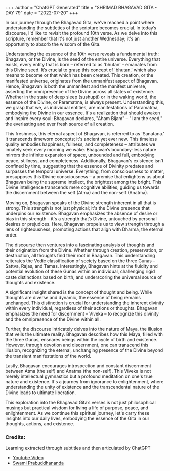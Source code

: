 +++
author = "ChatGPT Generated"
title = "SHRIMAD BHAGAVAD GITA - DAY 79"
date = "2022-07-20"
+++

In our journey through the Bhagavad Gita, we've reached a point where understanding the subtleties of the scripture becomes crucial. In today’s discourse, I'd like to revisit the profound 10th verse. As we delve into this scripture, remember that it's not just another Wednesday; it's an opportunity to absorb the wisdom of the Gita.

Understanding the essence of the 10th verse reveals a fundamental truth: Bhagavan, or the Divine, is the seed of the entire universe. Everything that exists, every entity that is born – referred to as 'bhutan' – emanates from this Divine seed. It’s crucial to grasp this concept of 'bhutan,' which also means to become or that which has been created. This creation, or the manifested universe, originates from the unmanifest aspect of Bhagavan. Hence, Bhagavan is both the unmanifest and the manifest universe, asserting the omnipresence of the Divine across all states of existence. Whether in the state of deep sleep (sushupti) or in the waking world, the essence of the Divine, or Paramatma, is always present. Understanding this, we grasp that we, as individual entities, are manifestations of Paramatma, embodying the Divine in our essence. It's a realization that should awaken and inspire every soul: Bhagavan declares, "Aham Bijam" – "I am the seed," the everlasting and ever fresh source of all creation.

This freshness, this eternal aspect of Bhagavan, is referred to as 'Sanatana.' It transcends timeworn concepts; it's ancient yet ever new. This timeless quality embodies happiness, fullness, and completeness – attributes we innately seek every morning we wake. Bhagavan’s boundary-less nature mirrors the infinite expansion of space, unbounded and full, embodying peace, stillness, and completeness. Additionally, Bhagavan's existence isn't confined by time, suggesting that the essence of Divinity predates and surpasses the temporal universe. Everything, from consciousness to matter, presupposes this Divine consciousness – a premise that enlightens us about Bhagavan being the supreme intellect, the brightest among the bright. This Divine intelligence transcends mere cognitive abilities, guiding us towards the discernment between the self (Atma) and the non-self (Anatma).

Moving on, Bhagavan speaks of the Divine strength inherent in all that is strong. This strength is not just physical; it's the Divine presence that underpins our existence. Bhagavan emphasizes the absence of desire or bias in this strength – it's a strength that’s Divine, untouched by personal desires or prejudices. Here, Bhagavan propels us to view strength through a lens of righteousness, promoting actions that align with Dharma, the eternal order.

The discourse then ventures into a fascinating analysis of thoughts and their origination from the Divine. Whether through creation, preservation, or destruction, all thoughts find their root in Bhagavan. This understanding reiterates the Vedic classification of society based on the three Gunas – Sattva, Rajas, and Tamas. Interestingly, Bhagavan hints at the fluidity and potential evolution of these Gunas within an individual, challenging rigid caste distinctions based on birth, and underscoring the universal source of thoughts and existence.

A significant insight shared is the concept of thought and being. While thoughts are diverse and dynamic, the essence of being remains unchanged. This distinction is crucial for understanding the inherent divinity within every individual, regardless of their actions or thoughts. Bhagavan emphasizes the need for discernment – Viveka – to recognize this divinity and the omnipresence of the Divine within all.

Further, the discourse intricately delves into the nature of Maya, the illusion that veils the ultimate reality. Bhagavan describes how this Maya, filled with the three Gunas, ensnares beings within the cycle of birth and existence. However, through devotion and discernment, one can transcend this illusion, recognizing the eternal, unchanging presence of the Divine beyond the transient manifestations of the world.

Lastly, Bhagavan encourages introspection and constant discernment between Atma (the self) and Anatma (the non-self). This Viveka is not merely intellectual gymnastics but a profound meditation on one's true nature and existence. It's a journey from ignorance to enlightenment, where understanding the unity of existence and the transcendental nature of the Divine leads to ultimate liberation.

This exploration into the Bhagavad Gita’s verses is not just philosophical musings but practical wisdom for living a life of purpose, peace, and enlightenment. As we continue this spiritual journey, let's carry these insights into our daily lives, embodying the essence of the Gita in our thoughts, actions, and existence.

### Credits:
Learning extracted through subtitles and then articulated by ChatGPT
* [Youtube Video](https://www.youtube.com/watch?v=VaTqZ2Ei5xY)
* [Swami Prabuddhananda](https://www.youtube.com/@upanishadswithswamiprabudd4019/streams)